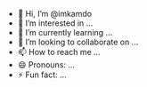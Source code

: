 - 👋 Hi, I’m @imkamdo
- 👀 I’m interested in ...
- 🌱 I’m currently learning ...
- 💞️ I’m looking to collaborate on ...
- 📫 How to reach me ...
- 😄 Pronouns: ...
- ⚡ Fun fact: ...

<!---
imkamdo/imkamdo is a ✨ special ✨ repository because its `README.md` (this file) appears on your GitHub profile.
You can click the Preview link to take a look at your changes.
--->
